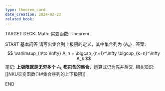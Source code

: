 ```yaml
---
type: theorem_card
date_creation: 2024-02-23
related_book:
---
```

TARGET DECK: Math::实变函数::Theorem

START
基本问答
请写出集合列上极限的定义，其中集合列为 $\left\lbrace A_n \right\rbrace$ .
答案:
$$ 
\varlimsup_{n\to \infty} A_n  =  \bigcap_{n=1}^\infty \bigcup_{k=n}^\infty A_k 
$$
笔记:
**上极限就是无穷多个** $A_k$ **都包含的集合**，运算式记为先并后交.
相关知识:
[[NKU实变函数(1)#集合序列的上下极限]]
<!--ID: 1708652097207-->
END